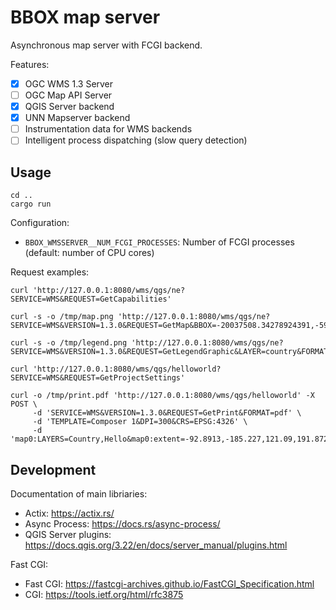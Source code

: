 BBOX map server
===============

Asynchronous map server with FCGI backend.

Features:
- [x] OGC WMS 1.3 Server
- [ ] OGC Map API Server
- [X] QGIS Server backend
- [X] UNN Mapserver backend
- [ ] Instrumentation data for WMS backends
- [ ] Intelligent process dispatching (slow query detection)

Usage
-----

    cd ..
    cargo run

Configuration:
* `BBOX_WMSSERVER__NUM_FCGI_PROCESSES`: Number of FCGI processes (default: number of CPU cores)


Request examples:

    curl 'http://127.0.0.1:8080/wms/qgs/ne?SERVICE=WMS&REQUEST=GetCapabilities'

    curl -s -o /tmp/map.png 'http://127.0.0.1:8080/wms/qgs/ne?SERVICE=WMS&VERSION=1.3.0&REQUEST=GetMap&BBOX=-20037508.34278924391,-5966981.031407224014,19750246.20310878009,17477263.06060761213&CRS=EPSG:900913&WIDTH=1399&HEIGHT=824&LAYERS=country&STYLES=&FORMAT=image/png;%20mode%3D8bit'

    curl -s -o /tmp/legend.png 'http://127.0.0.1:8080/wms/qgs/ne?SERVICE=WMS&VERSION=1.3.0&REQUEST=GetLegendGraphic&LAYER=country&FORMAT=image/png&STYLE=default&TRANSPARENT=true'

    curl 'http://127.0.0.1:8080/wms/qgs/helloworld?SERVICE=WMS&REQUEST=GetProjectSettings'

    curl -o /tmp/print.pdf 'http://127.0.0.1:8080/wms/qgs/helloworld' -X POST \
         -d 'SERVICE=WMS&VERSION=1.3.0&REQUEST=GetPrint&FORMAT=pdf' \
         -d 'TEMPLATE=Composer 1&DPI=300&CRS=EPSG:4326' \
         -d 'map0:LAYERS=Country,Hello&map0:extent=-92.8913,-185.227,121.09,191.872'


Development
-----------

Documentation of main libriaries:
* Actix: https://actix.rs/
* Async Process: https://docs.rs/async-process/
* QGIS Server plugins: https://docs.qgis.org/3.22/en/docs/server_manual/plugins.html

Fast CGI:
* Fast CGI: https://fastcgi-archives.github.io/FastCGI_Specification.html
* CGI: https://tools.ietf.org/html/rfc3875

